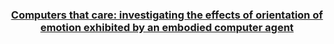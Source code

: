 <h3 align="center"><a href="https://amrmkayid.github.io/ResearchPapers/Affective%20Computing/Artifical%20Emotions/686296773fe5c70cff03eed434e816eea836.pdf">Computers that care: investigating the effects of orientation of emotion exhibited by an embodied computer agent</a></h3>